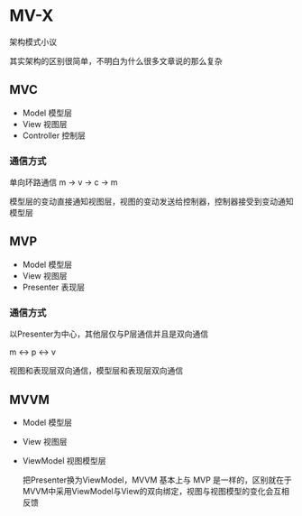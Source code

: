 # MV-X

架构模式小议

其实架构的区别很简单，不明白为什么很多文章说的那么复杂

## MVC

- Model 模型层
- View 视图层
- Controller 控制层

### 通信方式

单向环路通信 m -> v -> c -> m

模型层的变动直接通知视图层，视图的变动发送给控制器，控制器接受到变动通知模型层

## MVP

- Model 模型层
- View 视图层
- Presenter 表现层

### 通信方式

以Presenter为中心，其他层仅与P层通信并且是双向通信

m <-> p <-> v

视图和表现层双向通信，模型层和表现层双向通信

## MVVM

- Model 模型层

- View 视图层

- ViewModel 视图模型层

  把Presenter换为ViewModel，MVVM 基本上与 MVP 是一样的，区别就在于MVVM中采用ViewModel与View的双向绑定，视图与视图模型的变化会互相反馈

